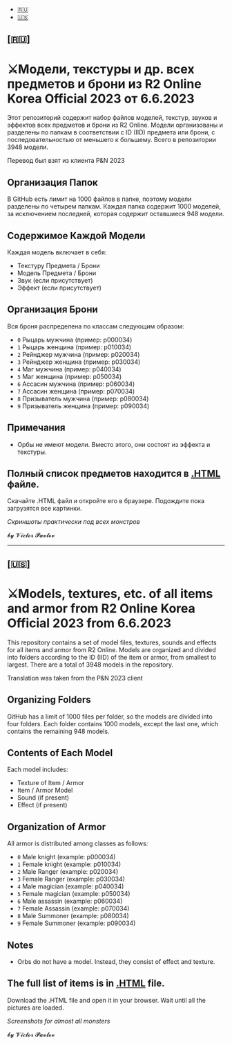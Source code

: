 <ul>
	<li><a href="#RUSSIAN">🇷🇺</a></li>
	<li><a href="#ENGLISH">🇺🇸</a></li>
</ul>



<h2 id="RUSSIAN">[🇷🇺]</h2>

<h1>⚔️Модели, текстуры и др. всех предметов и брони из R2 Online Korea Official 2023 от 6.6.2023</h1>

<p>Этот репозиторий содержит набор файлов моделей, текстур, звуков и эффектов всех предметов и брони из R2 Online. Модели организованы и разделены по папкам в соответствии с ID (IID) предмета или брони, с последовательностью от меньшего к большему. Всего в репозитории 3948 модели.</p>

<p>Перевод был взят из клиента P&N 2023</p>

<h2>Организация Папок</h2>

<p>В GitHub есть лимит на 1000 файлов в папке, поэтому модели разделены по четырем папкам. Каждая папка содержит 1000 моделей, за исключением последней, которая содержит оставшиеся 948 модели.</p>

<h2>Содержимое Каждой Модели</h2>

<p>Каждая модель включает в себя:</p>

<ul>
	<li>Текстуру Предмета / Брони</li>
	<li>Модель Предмета / Брони</li>
	<li>Звук (если присутствует)</li>
	<li>Эффект (если присутствует)</li>
</ul>

<h2>Организация Брони</h2>

<p>Вся броня распределена по классам следующим образом:</p>

<ul>
	<li><code>0</code> Рыцарь мужчина (пример: p000034)</li>
	<li><code>1</code> Рыцарь женщина (пример: p010034)</li>
	<li><code>2</code> Рейнджер мужчина (пример: p020034)</li>
	<li><code>3</code> Рейнджер женщина (пример: p030034)</li>
	<li><code>4</code> Маг мужчина (пример: p040034)</li>
	<li><code>5</code> Маг женщина (пример: p050034)</li>
	<li><code>6</code> Ассасин мужчина (пример: p060034)</li>
	<li><code>7</code> Ассасин женщина (пример: p070034)</li>
	<li><code>8</code> Призыватель мужчина (пример: p080034)</li>
	<li><code>9</code> Призыватель женщина (пример: p090034)</li>
</ul>

<h2>Примечания</h2>

<ul>
	<li>Орбы не имеют модели. Вместо этого, они состоят из эффекта и текстуры.</li>
</ul>

<h2>Полный список предметов находится в <a href="https://github.com/Aksel911/R2-Textures/tree/main/--%3D%3DMONSTER%20ITEM%20ARMOR%20MODELS%20FULL%3D%3D--/%5BKOREA%20OFF%202023%5D%20Модели%20предметов%20и%20брони/Список%20предметов%20с%20картинками/ALL_ITEMS.html">.HTML</a> файле.</h2>
<p>Скачайте .HTML файл и откройте его в браузере. Подождите пока загрузятся все картинки.</p>
<p><em>Скриншоты практически под всех монстров</em></p>

<p>𝓫𝔂 𝓥𝓲𝓬𝓽𝓸𝓻 𝓟𝓪𝓿𝓵𝓸𝓿</p>



<hr />

<h2 id="ENGLISH">[🇺🇸]</h2>

<h1>⚔️Models, textures, etc. of all items and armor from R2 Online Korea Official 2023 from 6.6.2023</h1>

<p>This repository contains a set of model files, textures, sounds and effects for all items and armor from R2 Online. Models are organized and divided into folders according to the ID (IID) of the item or armor, from smallest to largest. There are a total of 3948 models in the repository.</p>

<p>Translation was taken from the P&N 2023 client</p>

<h2>Organizing Folders</h2>

<p>GitHub has a limit of 1000 files per folder, so the models are divided into four folders. Each folder contains 1000 models, except the last one, which contains the remaining 948 models.</p>

<h2>Contents of Each Model</h2>

<p>Each model includes:</p>

<ul>
<li>Texture of Item / Armor</li>
<li>Item / Armor Model</li>
<li>Sound (if present)</li>
<li>Effect (if present)</li>
</ul>

<h2>Organization of Armor</h2>

<p>All armor is distributed among classes as follows:</p>

<ul>
<li><code>0</code> Male knight (example: p000034)</li>
<li><code>1</code> Female knight (example: p010034)</li>
<li><code>2</code> Male Ranger (example: p020034)</li>
<li><code>3</code> Female Ranger (example: p030034)</li>
<li><code>4</code> Male magician (example: p040034)</li>
<li><code>5</code> Female magician (example: p050034)</li>
<li><code>6</code> Male assassin (example: p060034)</li>
<li><code>7</code> Female Assassin (example: p070034)</li>
<li><code>8</code> Male Summoner (example: p080034)</li>
<li><code>9</code> Female Summoner (example: p090034)</li>
</ul>

<h2>Notes</h2>

<ul>
<li>Orbs do not have a model. Instead, they consist of effect and texture.</li>
</ul>

<h2>The full list of items is in <a href="https://github.com/Aksel911/R2-Textures/tree/main/--%3D%3DMONSTER%20ITEM%20ARMOR%20MODELS%20FULL%3D%3D--/%5BKOREA%20OFF%202023%5D%20Модели%20предметов%20и%20брони/Список%20предметов%20с%20картинками/ALL_ITEMS.html">.HTML</a> file.</h2>
<p>Download the .HTML file and open it in your browser. Wait until all the pictures are loaded.</p>
<p><em>Screenshots for almost all monsters</em></p>

<p>𝓫𝔂 𝓥𝓲𝓬𝓽𝓸𝓻 𝓟𝓪𝓿𝓵𝓸𝓿</p>
